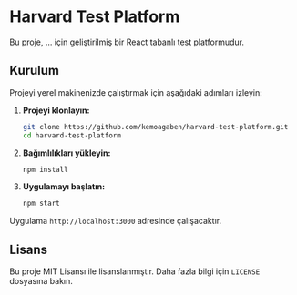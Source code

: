 # Harvard Test Platform

Bu proje, ... için geliştirilmiş bir React tabanlı test platformudur.

## Kurulum

Projeyi yerel makinenizde çalıştırmak için aşağıdaki adımları izleyin:

1.  **Projeyi klonlayın:**
    ```bash
    git clone https://github.com/kemoagaben/harvard-test-platform.git
    cd harvard-test-platform
    ```

2.  **Bağımlılıkları yükleyin:**
    ```bash
    npm install
    ```

3.  **Uygulamayı başlatın:**
    ```bash
    npm start
    ```

Uygulama `http://localhost:3000` adresinde çalışacaktır.

## Lisans

Bu proje MIT Lisansı ile lisanslanmıştır. Daha fazla bilgi için `LICENSE` dosyasına bakın.


